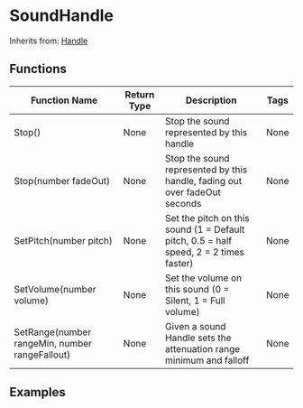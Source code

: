 # SoundHandle

Inherits from: [Handle](handle)

## Functions

| Function Name                                  | Return Type | Description                                                                           | Tags |
|------------------------------------------------|-------------|---------------------------------------------------------------------------------------|------|
| Stop()                                         | None        | Stop the sound represented by this handle                                             | None | 
| Stop(number fadeOut)                           | None        | Stop the sound represented by this handle, fading out over fadeOut seconds            | None |
| SetPitch(number pitch)                         | None        | Set the pitch on this sound (1 = Default pitch, 0.5 = half speed, 2 = 2 times faster) | None |
| SetVolume(number volume)                       | None        | Set the volume on this sound (0 = Silent, 1 = Full volume)                            | None |
| SetRange(number rangeMin, number rangeFallout) | None        | Given a sound Handle sets the attenuation range minimum and falloff                   | None |

## Examples